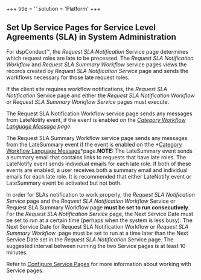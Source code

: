 +++
title = ''
solution = 'Platform'
+++

## Set Up Service Pages for Service Level Agreements (SLA) in System Administration

For dspConduct™, the *Request SLA Notification* Service page determines
which request roles are late to be processed. The *Request SLA
Notification Workflow* and <span style="font-style: italic;">Request SLA
Summary Workflow</span> service pages views the records created by
*Request SLA Notification Service* page and sends the workflows
necessary for those late request roles.

If the client site requires workflow notifications, the *Request SLA
Notification* Service page and either the *Request SLA Notification
Workflow* or <span style="font-style: italic;">Request SLA Summary
Workflow Service </span>pages must execute.

The Request SLA Notification Workflow service page sends any messages
from LateNotify event, if the event is enabled on the *[Category
Workflow Language
Message](../../../Master_Data_Mgmt/dspConduct/Page_Desc/Category_Workflow_Language_Message_H.htm)
page.*

The Request SLA Summary Workflow service page sends any messages from
the LateSummary event if the event is enabled on tthe *[Category
Workflow Language
Message](../../../Master_Data_Mgmt/dspConduct/Page_Desc/Category_Workflow_Language_Message_H.htm)*page.**<span style="background: whitesmoke;">NOTE:</span>**
The LateSummary event sends a summary email that contains links to
requests that have late roles. The LateNotify event sends individual
emails for each late role. If both of these events are enabled, a user
receives both a summary email and individual emails for each late role.
It is recommended that either LateNotify event or LateSummary event be
activated but not both.

In order for SLAs notification to work properly, the *Request SLA
Notification Service* page and the *Request SLA Notification Workflow*
Service or Request SLA Summary Workflow page **must be set to run
consecutively**. For the *Request SLA Notification Service* page, the
Next Service Date must be set to run at a certain time (perhaps when the
system is less busy). The Next Service Date for Request SLA Notification
Workflow or <span style="font-style: italic;">Request SLA Summary
Workflow</span><span> </span> page must be set to run at a time later
than the Next Service Date set in the *Request SLA Notification* Service
page. The suggested interval between running the two Service pages is at
least 10 minutes.

Refer to [Configure Service Pages](Configure_Service_Pages.htm) for more
information about working with Service pages.
